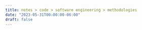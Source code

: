 ```yaml
---
title: notes > code > software engineering > methodologies
date: "2023-05-31T00:00:00-06:00"
draft: false
---
```

